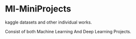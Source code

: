 # Ml-MiniProjects
kaggle datasets and other individual works.

Consist of both Machine Learning And Deep Learning Projects.
